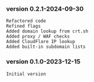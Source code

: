 ### version 0.2.1-2024-09-30
```
Refactored code
Refined flags
Added domain lookup from crt.sh
Added proxy / WAF checks
Added CloudFlare IP lookup
Added built-in subdomain lists
```
### version 0.1.0-2023-12-15
```
Initial version
```